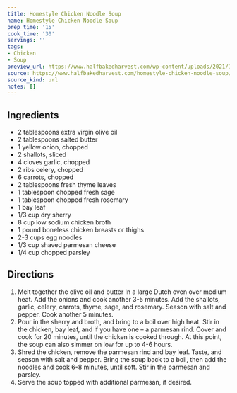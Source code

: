 ```yaml
---
title: Homestyle Chicken Noodle Soup
name: Homestyle Chicken Noodle Soup
prep_time: '15'
cook_time: '30'
servings: ''
tags:
- Chicken
- Soup
preview_url: https://www.halfbakedharvest.com/wp-content/uploads/2021/10/Homestyle-Chicken-Noodle-Soup-8.jpg
source: https://www.halfbakedharvest.com/homestyle-chicken-noodle-soup/
source_kind: url
notes: []
---
```


## Ingredients
- 2 tablespoons extra virgin olive oil
- 2 tablespoons salted butter
- 1  yellow onion, chopped
- 2  shallots, sliced
- 4 cloves garlic, chopped
- 2 ribs celery, chopped
- 6  carrots, chopped
- 2 tablespoons fresh thyme leaves
- 1 tablespoon chopped fresh sage
- 1 tablespoon chopped fresh rosemary
- 1  bay leaf
- 1/3 cup dry sherry
- 8 cup low sodium chicken broth
- 1 pound boneless chicken breasts or thighs
- 2-3 cups egg noodles
- 1/3 cup shaved parmesan cheese
- 1/4 cup chopped parsley


## Directions
1. Melt together the olive oil and butter In a large Dutch oven over medium heat. Add the onions and cook another 3-5 minutes. Add the shallots, garlic, celery, carrots, thyme, sage, and rosemary. Season with salt and pepper. Cook another 5 minutes.
2. Pour in the sherry and broth, and bring to a boil over high heat. Stir in the chicken, bay leaf, and if you have one – a parmesan rind. Cover and cook for 20 minutes, until the chicken is cooked through. At this point, the soup can also simmer on low for up to 4-6 hours.
3. Shred the chicken, remove the parmesan rind and bay leaf. Taste, and season with salt and pepper. Bring the soup back to a boil, then add the noodles and cook 6-8 minutes, until soft. Stir in the parmesan and parsley.
4. Serve the soup topped with additional parmesan, if desired.
